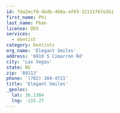 ```yaml
---
id: fda2ecf0-4bdb-460a-af03-32131f67e2b1
first_name: Phi
last_name: Phan
license: DDS
services:
  - dentist
category: Dentists
org_name: 'Elegant Smiles'
address: '6910 S Cimarron Rd'
city: 'Las Vegas'
state: NV
zip: '89113'
phone: '(702) 384-4721'
title: 'Elegant Smiles'
_geoloc:
  lat: 36.1384
  lng: -115.27
---
```

